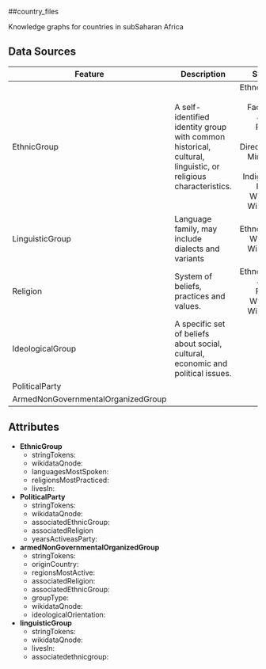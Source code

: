 ##country_files

Knowledge graphs for countries in subSaharan Africa


## Data Sources

| Feature        | Description                           | Sources             
|----------------|---------------------------------------|----------------------------------------:|
|  EthnicGroup   |    A self-identified identity group with common historical, cultural, linguistic, or religious     characteristics.                               |    Ethnologue, CIA Factbook, Joshua Project,  World Directory of Minorities and Indigenous People, Wikidata, Wikipedia                                   | 
| LinguisticGroup   |    Language family, may include dialects and variants                                 |     Ethnologue, Wikidata, Wikipedia                                  | 
| Religion      |       System of beliefs, practices and values.                                   |        Ethnologue, Joshua Project, Wikidata, Wikipedia                                | 
| IdeologicalGroup |             A specific set of beliefs about social, cultural, economic and political   issues.                     |                                        |
| PoliticalParty  |                                      |                                        | 
| ArmedNonGovernmentalOrganizedGroup |                   |                                        | Armed Group Dataset, ACLED, UCDP, Wikidata, Wikipedia


## Attributes

* **EthnicGroup**
  - stringTokens: 
  - wikidataQnode:
  - languagesMostSpoken:
  - religionsMostPracticed:
  - livesIn:
* **PoliticalParty**
  - stringTokens:
  - wikidataQnode:
  - associatedEthnicGroup:
  - associatedReligion
  - yearsActiveasParty:
* **armedNonGovernmentalOrganizedGroup**
  - stringTokens:
  - originCountry:
  - regionsMostActive:
  - associatedReligion:
  - associatedEthnicGroup:
  - groupType:
  - wikidataQnode:
  - ideologicalOrientation:
* **linguisticGroup**
  - stringTokens:
  - wikidataQnode:
  - livesIn:
  - associatedethnicgroup:

 














